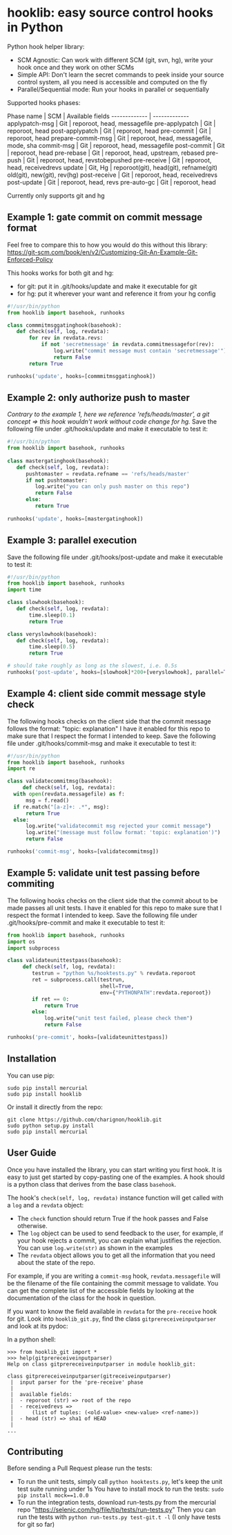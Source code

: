 # hooklib: easy source control hooks in Python

Python hook helper library:
- SCM Agnostic: Can work with different SCM (git, svn, hg), write your hook once and they work on other SCMs
- Simple API: Don't learn the secret commands to peek inside your source control system, all you need is accessible and computed on the fly
- Parallel/Sequential mode: Run your hooks in parallel or sequentially

Supported hooks phases:

Phase name  | SCM | Available fields
------------- | -------------
applypatch-msg  | Git | reporoot, head, messagefile
pre-applypatch  | Git | reporoot, head
post-applypatch  | Git | reporoot, head
pre-commit  | Git | reporoot, head
prepare-commit-msg  | Git | reporoot, head, messagefile, mode, sha
commit-msg  | Git | reporoot, head, messagefile
post-commit  | Git | reporoot, head
pre-rebase  | Git | reporoot, head, upstream, rebased
pre-push  | Git | reporoot, head, revstobepushed
pre-receive  | Git | reporoot, head, receivedrevs
update  | Git, Hg | reporoot(git), head(git), refname(git) old(git), new(git), rev(hg)
post-receive  | Git | reporoot, head, receivedrevs
post-update  | Git | reporoot, head, revs
pre-auto-gc  | Git | reporoot, head

Currently only supports git and hg


Example 1: gate commit on commit message format
-
Feel free to compare this to how you would do this without this library: https://git-scm.com/book/en/v2/Customizing-Git-An-Example-Git-Enforced-Policy

This hooks works for both git and hg:
 - for git: put it in .git/hooks/update and make it executable for git
 - for hg: put it wherever your want and reference it from your hg config

```python
#!/usr/bin/python
from hooklib import basehook, runhooks

class commmitmsggatinghook(basehook):
   def check(self, log, revdata):
       for rev in revdata.revs:
           if not 'secretmessage' in revdata.commitmessagefor(rev):
               log.write("commit message must contain 'secretmessage'")
               return False
       return True

runhooks('update', hooks=[commmitmsggatinghook])
```

Example 2: only authorize push to master
-

_Contrary to the example 1, here we reference 'refs/heads/master', a git concept => this hook wouldn't work without code change for hg._
Save the following file under .git/hooks/update and make it executable to test it: 
 ```python
 #!/usr/bin/python
 from hooklib import basehook, runhooks
  
 class mastergatinghook(basehook):
    def check(self, log, revdata):
       pushtomaster = revdata.refname == 'refs/heads/master'
       if not pushtomaster:           
          log.write("you can only push master on this repo")
          return False
       else:
          return True
  
 runhooks('update', hooks=[mastergatinghook])
  ```
  
Example 3: parallel execution
-
Save the following file under .git/hooks/post-update and make it executable to test it: 
  ```python
  #!/usr/bin/python
  from hooklib import basehook, runhooks
  import time
  
  class slowhook(basehook):
     def check(self, log, revdata):
         time.sleep(0.1)
         return True
  
  class veryslowhook(basehook):
     def check(self, log, revdata):
         time.sleep(0.5)
         return True

  # should take roughly as long as the slowest, i.e. 0.5s
  runhooks('post-update', hooks=[slowhook]*200+[veryslowhook], parallel=True)
  ```

Example 4: client side commit message style check
-
The following hooks checks on the client side that the commit message follows the format: "topic: explanation"
I have it enabled for this repo to make sure that I respect the format I intended to keep.
Save the following file under .git/hooks/commit-msg and make it executable to test it:
  ```python
  #!/usr/bin/python 
  from hooklib import basehook, runhooks 
  import re
  
  class validatecommitmsg(basehook): 
       def check(self, log, revdata): 
  	with open(revdata.messagefile) as f:
  	    msg = f.read()
  	if re.match("[a-z]+: .*", msg):
  	    return True
  	else:
  	    log.write("validatecommit msg rejected your commit message")
  	    log.write("(message must follow format: 'topic: explanation')")
  	    return False
  
  runhooks('commit-msg', hooks=[validatecommitmsg])  
  ```

Example 5: validate unit test passing before commiting
-

The following hooks checks on the client side that the commit about to be made passes all unit tests.
I have it enabled for this repo to make sure that I respect the format I intended to keep.
Save the following file under .git/hooks/pre-commit and make it executable to test it:
 
  ```python
  from hooklib import basehook, runhooks 
  import os
  import subprocess
  
  class validateunittestpass(basehook): 
       def check(self, log, revdata): 
          testrun = "python %s/hooktests.py" % revdata.reporoot
          ret = subprocess.call(testrun, 
                                shell=True,
                                env={"PYTHONPATH":revdata.reporoot})
          if ret == 0:
              return True
          else:
              log.write("unit test failed, please check them")
              return False
  
  runhooks('pre-commit', hooks=[validateunittestpass])  
  ```


Installation
-
You can use pip:
```
sudo pip install mercurial
sudo pip install hooklib
```

Or install it directly from the repo:
```
git clone https://github.com/charignon/hooklib.git
sudo python setup.py install
sudo pip install mercurial
```

User Guide
-

Once you have installed the library, you can start writing you first hook.
It is easy to just get started by copy-pasting one of the examples.
A hook should is a python class that derives from the base class `basehook`.

The hook's `check(self, log, revdata)` instance function will get called with a `log` and a `revdata` object:
- The `check` function should return True if the hook passes and False otherwise.
- The `log` object can be used to send feedback to the user, for example, if your hook rejects a commit, you can explain what justifies the rejection. You can use `log.write(str)` as shown in the examples
- The `revdata` object allows you to get all the information that you need about the state of the repo.

For example, if you are writing a `commit-msg` hook, `revdata.messagefile` will be the filename of the file containing the commit message to validate.
You can get the complete list of the accessible fields by looking at the documentation of the class for the hook in question.

If you want to know the field available in `revdata` for the `pre-receive` hook for git. Look into `hooklib_git.py`, find the class `gitprereceiveinputparser` and look at its pydoc:

In a python shell:

```
>>> from hooklib_git import *
>>> help(gitprereceiveinputparser)
Help on class gitprereceiveinputparser in module hooklib_git:

class gitprereceiveinputparser(gitreceiveinputparser)
 |  input parser for the 'pre-receive' phase
 |
 |  available fields:
 |  - reporoot (str) => root of the repo
 |  - receivedrevs =>
 |      (list of tuples: (<old-value> <new-value> <ref-name>))
 |  - head (str) => sha1 of HEAD
 |
...
```

Contributing
-
Before sending a Pull Request please run the tests:

- To run the unit tests, simply call `python hooktests.py`, let's keep the unit test suite running under 1s
  You have to install mock to run the tests: `sudo pip install mock==1.0.0`
- To run the integration tests, download run-tests.py from the mercurial repo "https://selenic.com/hg/file/tip/tests/run-tests.py"
Then you can run the tests with `python run-tests.py test-git.t -l` (I only have tests for git so far)



